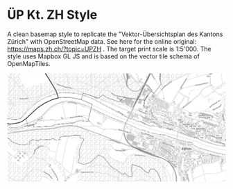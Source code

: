 # ÜP Kt. ZH Style

A clean basemap style to replicate the "Vektor-Übersichtsplan des Kantons Zürich" with OpenStreetMap data. 
See here for the online original: https://maps.zh.ch/?topic=UPZH . The target print scale is 1:5'000.
The style uses Mapbox GL JS and is based on the vector tile schema of OpenMapTiles.

![Screenshot of the style](images/uep_zh_preview.PNG)